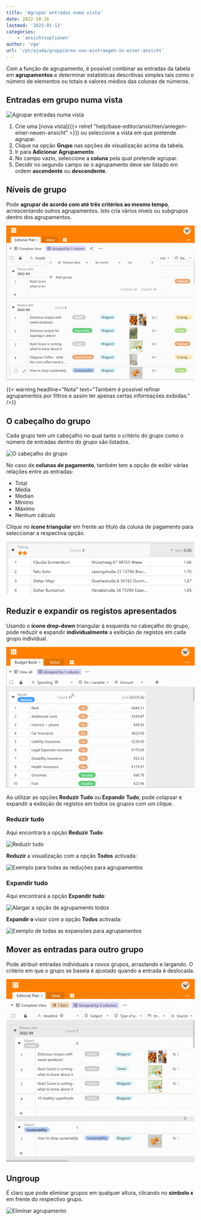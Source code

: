 ```yaml
---
title: 'Agrupar entradas numa vista'
date: 2022-10-26
lastmod: '2023-01-13'
categories:
    - 'ansichtsoptionen'
author: 'vge'
url: '/pt/ajuda/gruppieren-von-eintraegen-in-einer-ansicht'
---
```


Com a função de agrupamento, é possível combinar as entradas da tabela em **agrupamentos** e determinar estatísticas descritivas simples tais como o número de elementos ou totais e valores médios das colunas de números.

## Entradas em grupo numa vista

![Agrupar entradas numa vista](https://seatable.io/wp-content/uploads/2022/10/Gruppierung-von-Eintraegen-in-einer-Ansicht-1.gif)

1. Crie uma [nova vista]({{< relref "help/base-editor/ansichten/anlegen-einer-neuen-ansicht" >}}) ou seleccione a vista em que pretende agrupar.
2. Clique na opção **Grupo** nas opções de visualização acima da tabela.
3. Ir para **Adicionar Agrupamento**.
4. No campo vazio, seleccione a **coluna** pela qual pretende agrupar.
5. Decidir no segundo campo se o agrupamento deve ser listado em ordem **ascendente** ou **descendente**.

## Níveis de grupo

Pode **agrupar de acordo com até três critérios ao mesmo tempo**, acrescentando outros agrupamentos. Isto cria vários níveis ou subgrupos dentro dos agrupamentos.

![Agrupar as entradas numa perspectiva com dois critérios](images/Gruppierung-von-Eintraegen-in-einer-Ansicht-2.gif)

{{< warning  headline="Nota"  text="Também é possível refinar agrupamentos por filtros e assim ter apenas certas informações exibidas." />}}

## O cabeçalho do grupo

Cada grupo tem um cabeçalho no qual tanto o critério do grupo como o número de entradas dentro do grupo são listados.

![O cabeçalho do grupo](https://seatable.io/wp-content/uploads/2022/10/gruppierung.png)

No caso de **colunas de pagamento**, também tem a opção de exibir várias relações entre as entradas:

- Total
- Média
- Median
- Mínimo
- Máximo
- Nenhum cálculo

Clique no **ícone triangular** em frente ao título da coluna de pagamento para seleccionar a respectiva opção.

![Coluna de número de cabeçalho de grupo](images/Gruppenheader.png)

## Reduzir e expandir os registos apresentados

Usando o **ícone drop-down** triangular à esquerda no cabeçalho do grupo, pode reduzir e expandir **individualmente** a exibição de registos em cada grupo individual.

![Entradas de grupo de uma visão _reduzir e ampliar](images/Gruppierung-von-Eintraegen-in-einer-Ansicht-4.gif)

Ao utilizar as opções **Reduzir Tudo** ou **Expandir Tudo**, pode colapsar e expandir a exibição de registos em todos os grupos com um clique.

### Reduzir tudo

Aqui encontrará a opção **Reduzir Tudo**:

![Reduzir tudo](https://seatable.io/wp-content/uploads/2022/10/gruppieren-von-eintraegrn_6.png)

**Reduzir** a visualização com a opção **Todos** activada:

![Exemplo para todas as reduções para agrupamentos](https://seatable.io/wp-content/uploads/2022/10/gruppieren-von-eintraegrn_1-1.png)

### Expandir tudo

Aqui encontrará a opção **Expandir tudo**:

![Alargar a opção de agrupamento todos](https://seatable.io/wp-content/uploads/2022/10/gruppieren-von-eintraegrn_7-1.png)

**Expandir o** visor com a opção **Todos** activada:

![Exemplo de todas as expansões para agrupamentos](https://seatable.io/wp-content/uploads/2022/10/gruppieren-von-eintraegrn_3-1.png)

## Mover as entradas para outro grupo

Pode atribuir entradas individuais a novos grupos, arrastando e largando. O critério em que o grupo se baseia é ajustado quando a entrada é deslocada.

![Agrupamento de entradas Arrastar e largar](images/Gruppierung-von-Eintraegen-in-einer-Ansicht-3.gif)

## Ungroup

É claro que pode eliminar grupos em qualquer altura, clicando no **símbolo x** em frente do respectivo grupo.

![Eliminar agrupamento](https://seatable.io/wp-content/uploads/2022/10/Gruppierung-loeschen.png)
